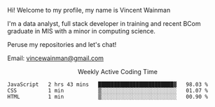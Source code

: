 Hi! Welcome to my profile, my name is Vincent Wainman

I'm a data analyst, full stack developer in training and recent BCom graduate in MIS with a minor in computing science. 

Peruse my repositories and let's chat!

Email: vincewainman@gmail.com

<p align="center"> Weekly Active Coding Time </p>
<!--START_SECTION:waka-->

```text
JavaScript   2 hrs 43 mins   ████████████████████████▓   98.03 %
CSS          1 min           ▒░░░░░░░░░░░░░░░░░░░░░░░░   01.07 %
HTML         1 min           ▒░░░░░░░░░░░░░░░░░░░░░░░░   00.90 %
```

<!--END_SECTION:waka-->
